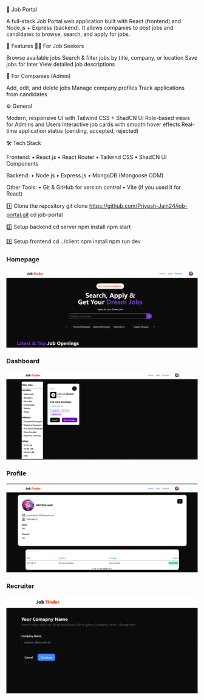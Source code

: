 💼 Job Portal

A full-stack Job Portal web application built with React (frontend) and Node.js + Express (backend).
It allows companies to post jobs and candidates to browse, search, and apply for jobs.

🚀 Features
👨‍💼 For Job Seekers

Browse available jobs
Search & filter jobs by title, company, or location
Save jobs for later
View detailed job descriptions

🏢 For Companies (Admin)

Add, edit, and delete jobs
Manage company profiles
Track applications from candidates

⚙️ General

Modern, responsive UI with Tailwind CSS + ShadCN UI
Role-based views for Admins and Users
Interactive job cards with smooth hover effects
Real-time application status (pending, accepted, rejected)

🛠️ Tech Stack

Frontend:
• React.js
• React Router
• Tailwind CSS
• ShadCN UI Components

Backend:
• Node.js
• Express.js
• MongoDB (Mongoose ODM)

Other Tools:
• Git & GitHub for version control
• Vite (if you used it for React)



1️⃣ Clone the repository
git clone https://github.com/Priyesh-Jain24/job-portal.git
cd job-portal

2️⃣ Setup backend
cd server
npm install
npm start

3️⃣ Setup frontend
cd ../client
npm install
npm run dev

### Homepage
![Homepage](./assets/home.png)

### Dashboard
![Dashboard](./assets/dashboard.png)

### Profile
![Profile](./assets/profile.png)

### Recruiter
![Recruiter](./assets/image.png)


